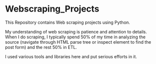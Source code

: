 # Webscraping_Projects
This Repository contains Web scraping projects using Python. 

My understanding of web scraping is patience and attention to details. When I do scraping, I typically spend 50% of my time in analyzing the source (navigate through HTML parse tree or inspect element to find the post form) and the rest 50% in ETL.

I used various tools and libraries here and put serious efforts in it.
